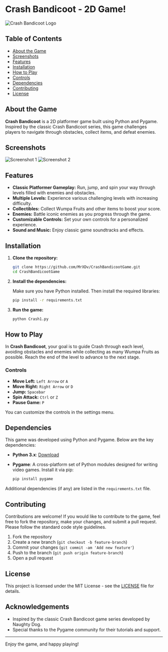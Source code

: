 # Crash Bandicoot - 2D Game!


![Crash Bandicoot Logo](https://github.com/user-attachments/assets/2c2a193c-18a5-42b7-b0ff-1d6ce5e02cd2) 

## Table of Contents
- [About the Game](#about-the-game)
- [Screenshots](#screenshots)
- [Features](#features)
- [Installation](#installation)
- [How to Play](#how-to-play)
- [Controls](#controls)
- [Dependencies](#dependencies)
- [Contributing](#contributing)
- [License](#license)

## About the Game
**Crash Bandicoot** is a 2D platformer game built using Python and Pygame. Inspired by the classic Crash Bandicoot series, this game challenges players to navigate through obstacles, collect items, and defeat enemies.

## Screenshots
<!-- Include a few screenshots of your game here -->
![Screenshot 1](https://user-images.githubusercontent.com/63051195/127717948-b946d674-3146-4647-8395-03cc4703b088.png)
![Screenshot 2](https://user-images.githubusercontent.com/63051195/127717992-51835d16-6a91-4f86-84e1-0ff5f3c58c7f.png)

## Features
- **Classic Platformer Gameplay:** Run, jump, and spin your way through levels filled with enemies and obstacles.
- **Multiple Levels:** Experience various challenging levels with increasing difficulty.
- **Collectibles:** Collect Wumpa Fruits and other items to boost your score.
- **Enemies:** Battle iconic enemies as you progress through the game.
- **Customizable Controls:** Set your own controls for a personalized experience.
- **Sound and Music:** Enjoy classic game soundtracks and effects.

## Installation

1. **Clone the repository:**

    ```bash
    git clone https://github.com/MrXDv/CrashBandicootGame.git
    cd CrashBandicootGame
    ```

2. **Install the dependencies:**

    Make sure you have Python installed. Then install the required libraries:

    ```bash
    pip install -r requirements.txt
    ```

3. **Run the game:**

    ```bash
    python Crash1.py
    ```

## How to Play
In **Crash Bandicoot**, your goal is to guide Crash through each level, avoiding obstacles and enemies while collecting as many Wumpa Fruits as possible. Reach the end of the level to advance to the next stage.

### Controls
- **Move Left:** `Left Arrow` or `A`
- **Move Right:** `Right Arrow` or `D`
- **Jump:** `Spacebar`
- **Spin Attack:** `Ctrl` or `Z`
- **Pause Game:** `P`
  
You can customize the controls in the settings menu.

## Dependencies
This game was developed using Python and Pygame. Below are the key dependencies:

- **Python 3.x**: [Download](https://www.python.org/downloads/)
- **Pygame**: A cross-platform set of Python modules designed for writing video games. Install it via pip:

    ```bash
    pip install pygame
    ```

Additional dependencies (if any) are listed in the `requirements.txt` file.

## Contributing
Contributions are welcome! If you would like to contribute to the game, feel free to fork the repository, make your changes, and submit a pull request. Please follow the standard code style guidelines.

1. Fork the repository
2. Create a new branch (`git checkout -b feature-branch`)
3. Commit your changes (`git commit -am 'Add new feature'`)
4. Push to the branch (`git push origin feature-branch`)
5. Open a pull request

## License
This project is licensed under the MIT License - see the [LICENSE](LICENSE) file for details.

## Acknowledgements
- Inspired by the classic Crash Bandicoot game series developed by Naughty Dog.
- Special thanks to the Pygame community for their tutorials and support.

---

Enjoy the game, and happy playing!
